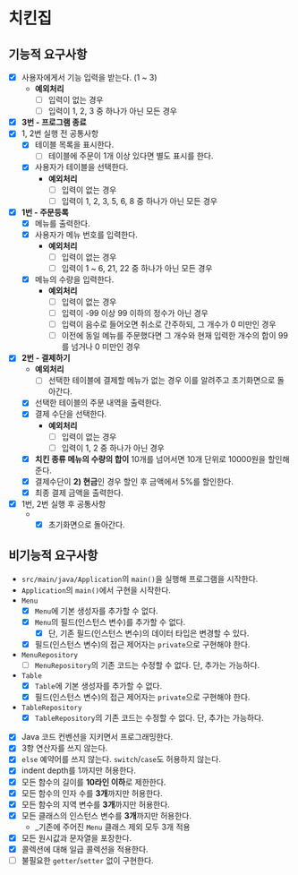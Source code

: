 # 치킨집

## 기능적 요구사항

- [x] 사용자에게서 기능 입력을 받는다. (1 ~ 3)
  - **예외처리**
    - [ ] 입력이 없는 경우
    - [ ] 입력이 1, 2, 3 중 하나가 아닌 모든 경우
- [x] **3번 - 프로그램 종료**
- [x] 1, 2번 실행 전 공통사항
  - [x] 테이블 목록을 표시한다.
    - [ ] 테이블에 주문이 1개 이상 있다면 별도 표시를 한다.
  - [x] 사용자가 테이블을 선택한다.
    - **예외처리**
      - [ ] 입력이 없는 경우
      - [ ] 입력이 1, 2, 3, 5, 6, 8 중 하나가 아닌 모든 경우
- [x] **1번 - 주문등록**
  - [x] 메뉴를 출력한다.
  - [x] 사용자가 메뉴 번호를 입력한다.
    - **예외처리**
      - [ ] 입력이 없는 경우
      - [ ] 입력이 1 ~ 6, 21, 22 중 하나가 아닌 모든 경우
  - [x] 메뉴의 수량을 입력한다.
    - **예외처리**
      - [ ] 입력이 없는 경우
      - [ ] 입력이 -99 이상 99 이하의 정수가 아닌 경우
      - [ ] 입력이 음수로 들어오면 취소로 간주하되, 그 개수가 0 미만인 경우
      - [ ] 이전에 동일 메뉴를 주문했다면 그 개수와 현재 입력한 개수의 합이 99를 넘거나 0 미만인 경우
- [x] **2번 - 결제하기**
  - **예외처리**
    - [ ] 선택한 테이블에 결제할 메뉴가 없는 경우 이를 알려주고 초기화면으로 돌아간다.
  - [x] 선택한 테이블의 주문 내역을 출력한다.
  - [x] 결제 수단을 선택한다.
    - **예외처리**
      - [ ] 입력이 없는 경우
      - [ ] 입력이 1, 2 중 하나가 아닌 경우
  - [x] **치킨 종류 메뉴의 수량의 합이** 10개를 넘어서면 10개 단위로 10000원을 할인해준다.
  - [x] 결제수단이 **2) 현금**인 경우 할인 후 금액에서 5%를 할인한다.
  - [x] 최종 결제 금액을 출력한다.  
- [x] 1번, 2번 실행 후 공통사항
  - - [x] 초기화면으로 돌아간다. 

## 비기능적 요구사항

- `src/main/java/Application`의 `main()`을 실행해 프로그램을 시작한다.
- `Application`의 `main()`에서 구현을 시작한다.
- `Menu`
  - [x] `Menu`에 기본 생성자를 추가할 수 없다.
  - [x] `Menu`의 필드(인스턴스 변수)를 추가할 수 없다.
    - [x] 단, 기존 필드(인스턴스 변수)의 데이터 타입은 변경할 수 있다.
  - [x] 필드(인스턴스 변수)의 접근 제어자는 `private`으로 구현해야 한다.
- `MenuRepository`
  - [ ] `MenuRepository`의 기존 코드는 수정할 수 없다. 단, 추가는 가능하다.
- `Table`
  - [x] `Table`에 기본 생성자를 추가할 수 없다.
  - [x] 필드(인스턴스 변수)의 접근 제어자는 `private`으로 구현해야 한다.
- `TableRepository`
  - [x] `TableRepository`의 기존 코드는 수정할 수 없다. 단, 추가는 가능하다.
- [x] Java 코드 컨벤션을 지키면서 프로그래밍한다.
- [x] 3항 연산자를 쓰지 않는다.
- [x] `else` 예약어를 쓰지 않는다. `switch`/`case`도 허용하지 않는다.
- [x] indent depth를 1까지만 허용한다.
- [x] 모든 함수의 길이를 **10라인 이하**로 제한한다.
- [x] 모든 함수의 인자 수를 **3개**까지만 허용한다.
- [x] 모든 함수의 지역 변수를 **3개**까지만 허용한다.
- [x] 모든 클래스의 인스턴스 변수를 **3개**까지만 허용한다.
  - _기존에 주어진 `Menu` 클래스 제외 모두 3개 적용
- [x] 모든 원시값과 문자열을 포장한다.
- [x] 콜렉션에 대해 일급 콜렉션을 적용한다.
- [ ] 불필요한 `getter`/`setter` 없이 구현한다.
